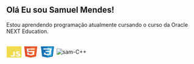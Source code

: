 ## Olá Eu sou Samuel Mendes!

Estou aprendendo programação atualmente cursando o curso da Oracle NEXT Education.

<div style="display: inline_block"><br>
  <img align="center" alt="sam-Js" height="30" width="40" src="https://raw.githubusercontent.com/devicons/devicon/master/icons/javascript/javascript-plain.svg">
  <img align="center" alt="sam-HTML" height="30" width="40" src="https://raw.githubusercontent.com/devicons/devicon/master/icons/html5/html5-original.svg">
  <img align="center" alt="sam-CSS" height="30" width="40" src="https://raw.githubusercontent.com/devicons/devicon/master/icons/css3/css3-original.svg">
   <img align="center" alt="sam-C++" height="30" width="40" 
src="https://cdn.jsdelivr.net/gh/devicons/devicon@latest/icons/cplusplus/cplusplus-original.svg" />
          
   ##
   
</div>
